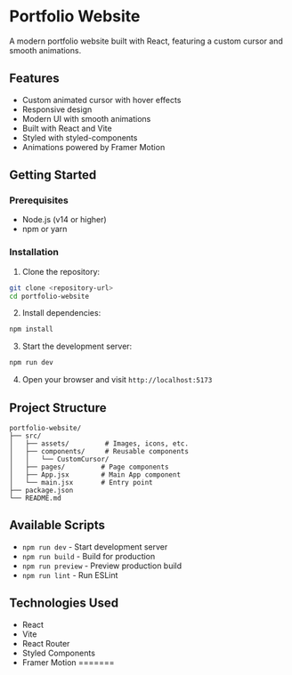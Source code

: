 # Portfolio Website

A modern portfolio website built with React, featuring a custom cursor and smooth animations.

## Features

- Custom animated cursor with hover effects
- Responsive design
- Modern UI with smooth animations
- Built with React and Vite
- Styled with styled-components
- Animations powered by Framer Motion

## Getting Started

### Prerequisites

- Node.js (v14 or higher)
- npm or yarn

### Installation

1. Clone the repository:
```bash
git clone <repository-url>
cd portfolio-website
```

2. Install dependencies:
```bash
npm install
```

3. Start the development server:
```bash
npm run dev
```

4. Open your browser and visit `http://localhost:5173`

## Project Structure

```
portfolio-website/
├── src/
│   ├── assets/         # Images, icons, etc.
│   ├── components/     # Reusable components
│   │   └── CustomCursor/
│   ├── pages/         # Page components
│   ├── App.jsx        # Main App component
│   └── main.jsx       # Entry point
├── package.json
└── README.md
```

## Available Scripts

- `npm run dev` - Start development server
- `npm run build` - Build for production
- `npm run preview` - Preview production build
- `npm run lint` - Run ESLint

## Technologies Used

- React
- Vite
- React Router
- Styled Components
- Framer Motion 
=======

